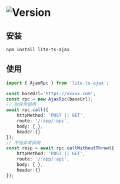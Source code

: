 # ![Version](https://img.shields.io/badge/version-1.0.1-green.svg)

## 安装
```
npm install lite-ts-ajax
```

## 使用
```typescript
import { AjaxRpc } from 'lite-ts-ajax';

const baseUrl='https://xxxxx.com';
const rpc = new AjaxRpc(baseUrl);
// 抛异常调用
await rpc.call({
    httpMethod: 'POST || GET',
    route: '/:app/:api',
    body: { },
    header:{}
});
// 不抛异常调用
const resp = await rpc.callWithoutThrow({
    httpMethod: 'POST || GET',
    route: '/:app/:api',
    body: { },
    header:{}
});

```
